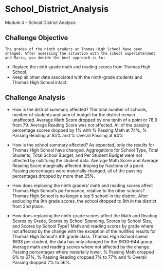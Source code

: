 # School_District_Analysis
Module 4 - School District Analysis

## Challenge Objective
	The grades of the ninth graders at Thomas High School have been changed. After assessing the situation with the school superintendent and Maria, you decide the best approach is to:

* Replace the ninth-grade math and reading scores from Thomas High School.
* Keep all other data associated with the ninth-grade students and Thomas High School intact.

## Challenge Analysis
* How is the district summary affected?
	The total number of schools, number of students and sum of budget for the district remain unaffected. Average Math Score dropped by one tenth of a point or 78.9 from 79. Average Reading Score was not affected. All of the passing percentage scores dropped by 1% with % Passing Math at 74%, % Passing Reading at 85% and % Overall Passing at 64%

* How is the school summary affected?
	As expected, only the results for Thomas High School have changed. Aggregations for School Type, Total Students, Total School Budget, and Per Student Budget were not affected by nullifuing the student data. Average Math Score and Average Reading Score marginally affected droping by fractions of a point. Passing percentages were materially changed, all of the passing percentages dropped by more than 25%.

* How does replacing the ninth graders’ math and reading scores affect Thomas High School’s performance, relative to the other schools?
	Thomas High School is no longer a top 5 school in the district. After excluding the 9th grade scores, the school dropped to 8th in the district from 2nd place.

* How does replacing the ninth-grade scores affect the Math and Reading Scores by Grade, Scores by School Spending, Scores by School Size, and Scores by School Type? 
	Math and reading scores by grade where not affected by the change with the exception of the nullified results for Thomas High School's 9th grade class. Thomas High School spend $638 per student, the data has only changed for the $630-644 group. Average math and reading scores where not affected by the change. Passing percentages where materially lower. % Passing Math dropped 6% to 67%, % Passing Reading dropped 7% to 77% and % Overall Passing dropped 7% to 56%. 

